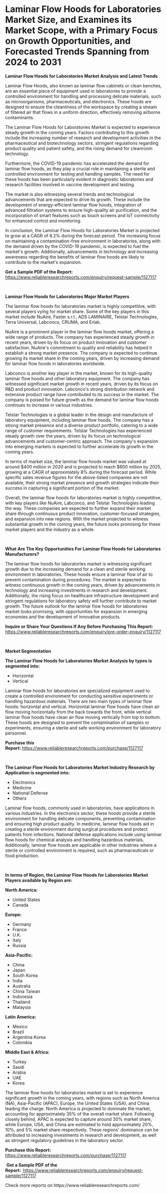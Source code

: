 <p><h1>Laminar Flow Hoods for Laboratories Market Size, and Examines its Market Scope, with a Primary Focus on Growth Opportunities, and Forecasted Trends Spanning from 2024 to 2031</h1></p><p><strong>Laminar Flow Hoods for Laboratories Market Analysis and Latest Trends</strong></p>
<p><p>Laminar Flow Hoods, also known as laminar flow cabinets or clean benches, are an essential piece of equipment used in laboratories to provide a controlled environment for handling and processing delicate materials, such as microorganisms, pharmaceuticals, and electronics. These hoods are designed to ensure the cleanliness of the workspace by creating a stream of filtered air that flows in a uniform direction, effectively removing airborne contaminants.</p><p>The Laminar Flow Hoods for Laboratories Market is expected to experience steady growth in the coming years. Factors contributing to this growth include the increasing number of research and development activities in the pharmaceutical and biotechnology sectors, stringent regulations regarding product quality and patient safety, and the rising demand for cleanroom technology.</p><p>Furthermore, the COVID-19 pandemic has accelerated the demand for laminar flow hoods, as they play a crucial role in maintaining a sterile and controlled environment for testing and handling samples. The need for these hoods has been particularly evident in diagnostic laboratories and research facilities involved in vaccine development and testing.</p><p>The market is also witnessing several trends and technological advancements that are expected to drive its growth. These include the development of energy-efficient laminar flow hoods, integration of advanced filtration systems to ensure high-quality air purification, and the incorporation of smart features such as touch screens and IoT connectivity for enhanced control and monitoring.</p><p>In conclusion, the Laminar Flow Hoods for Laboratories Market is projected to grow at a CAGR of 8.2% during the forecast period. The increasing focus on maintaining a contamination-free environment in laboratories, along with the demand driven by the COVID-19 pandemic, is expected to fuel the market's growth. Additionally, advancements in technology and increasing awareness regarding the benefits of laminar flow hoods are likely to contribute to the market's expansion.</p></p>
<p><strong>Get a Sample PDF of the Report:&nbsp;</strong> <a href="https://www.reliableresearchreports.com/enquiry/request-sample/1127117">https://www.reliableresearchreports.com/enquiry/request-sample/1127117</a></p>
<p>&nbsp;</p>
<p><strong>Laminar Flow Hoods for Laboratories Major Market Players</strong></p>
<p><p>The laminar flow hoods for laboratories market is highly competitive, with several players vying for market share. Some of the key players in this market include NuAire, Faster s.r.l., ADS LAMINAIRE, Telstar Technologies, Terra Universal, Labconco, CRUMA, and Erlab.</p><p>NuAire is a prominent player in the laminar flow hoods market, offering a wide range of products. The company has experienced steady growth in recent years, driven by its focus on product innovation and customer satisfaction. NuAire's commitment to quality and reliability has helped it establish a strong market presence. The company is expected to continue growing its market share in the coming years, driven by increasing demand for laminar flow hoods in laboratories worldwide.</p><p>Labconco is another key player in the market, known for its high-quality laminar flow hoods and other laboratory equipment. The company has witnessed significant market growth in recent years, driven by its focus on R&D and product innovation. Labconco's strong distribution network and extensive product range have contributed to its success in the market. The company is poised for future growth as the demand for laminar flow hoods continues to increase in various industries.</p><p>Telstar Technologies is a global leader in the design and manufacture of laboratory equipment, including laminar flow hoods. The company has a strong market presence and a diverse product portfolio, catering to a wide range of customer requirements. Telstar Technologies has experienced steady growth over the years, driven by its focus on technological advancements and customer-centric approach. The company's expansion into emerging markets is expected to further accelerate its growth in the coming years.</p><p>In terms of market size, the laminar flow hoods market was valued at around $400 million in 2020 and is projected to reach $600 million by 2025, growing at a CAGR of approximately 8% during the forecast period. While specific sales revenue figures for the above-listed companies are not available, their strong market presence and growth strategies indicate their success in capturing a significant portion of the market.</p><p>Overall, the laminar flow hoods for laboratories market is highly competitive, with key players like NuAire, Labconco, and Telstar Technologies leading the way. These companies are expected to further expand their market share through continuous product innovation, customer-focused strategies, and expansion into new regions. With the market projected to witness substantial growth in the coming years, the future looks promising for these market players and the industry as a whole.</p></p>
<p>&nbsp;</p>
<p><strong>What Are The Key Opportunities For Laminar Flow Hoods for Laboratories Manufacturers?</strong></p>
<p><p>The laminar flow hoods for laboratories market is witnessing significant growth due to the increasing demand for a clean and sterile working environment in laboratories. These hoods ensure a laminar flow of air to prevent contamination during procedures. The market is expected to witness continuous growth in the coming years, driven by advancements in technology and increasing investments in research and development. Additionally, the rising focus on healthcare infrastructure development and stringent regulations for laboratory safety will further contribute to market growth. The future outlook for the laminar flow hoods for laboratories market looks promising, with opportunities for expansion in emerging economies and the development of innovative products.</p></p>
<p><strong>Inquire or Share Your Questions If Any Before Purchasing This Report:</strong> <a href="https://www.reliableresearchreports.com/enquiry/pre-order-enquiry/1127117">https://www.reliableresearchreports.com/enquiry/pre-order-enquiry/1127117</a></p>
<p>&nbsp;</p>
<p><strong>Market Segmentation</strong></p>
<p><strong>The Laminar Flow Hoods for Laboratories Market Analysis by types is segmented into:</strong></p>
<p><ul><li>Horizontal</li><li>Vertical</li></ul></p>
<p><p>Laminar flow hoods for laboratories are specialized equipment used to create a controlled environment for conducting sensitive experiments or handling hazardous materials. There are two main types of laminar flow hoods: horizontal and vertical. Horizontal laminar flow hoods have clean air flow moving horizontally from the back towards the front, while vertical laminar flow hoods have clean air flow moving vertically from top to bottom. These hoods are designed to prevent the contamination of samples or experiments, ensuring a sterile and safe working environment for laboratory personnel.</p></p>
<p><strong>Purchase this Report:&nbsp;</strong><a href="https://www.reliableresearchreports.com/purchase/1127117">https://www.reliableresearchreports.com/purchase/1127117</a></p>
<p>&nbsp;</p>
<p><strong>The Laminar Flow Hoods for Laboratories Market Industry Research by Application is segmented into:</strong></p>
<p><ul><li>Electronics</li><li>Medicine</li><li>National Defense</li><li>Others</li></ul></p>
<p><p>Laminar flow hoods, commonly used in laboratories, have applications in various industries. In the electronics sector, these hoods provide a sterile environment for handling delicate components, preventing contamination and ensuring high product quality. In medicine, laminar flow hoods aid in creating a sterile environment during surgical procedures and protect patients from infections. National defense applications include using laminar flow hoods for chemical analysis and handling hazardous materials. Additionally, laminar flow hoods are applicable in other industries where a sterile or controlled environment is required, such as pharmaceuticals or food production.</p></p>
<p>&nbsp;</p>
<p><strong>In terms of Region, the Laminar Flow Hoods for Laboratories Market Players available by Region are:</strong></p>
<p>
    <p> <strong> North America: </strong>
        <ul>
            <li>United States</li>
            <li>Canada</li>
        </ul>
        </p> 
    <p> <strong> Europe: </strong>
        <ul>
            <li>Germany</li>
            <li>France</li>
            <li>U.K.</li>
            <li>Italy</li>
            <li>Russia</li>
        </ul>
        </p> 
    <p> <strong> Asia-Pacific: </strong>
        <ul>
            <li>China</li>
            <li>Japan</li>
            <li>South Korea</li>
            <li>India</li>
            <li>Australia</li>
            <li>China Taiwan</li>
            <li>Indonesia</li>
            <li>Thailand</li>
            <li>Malaysia</li>
        </ul>
        </p> 
    <p> <strong> Latin America: </strong>
        <ul>
            <li>Mexico</li>
            <li>Brazil</li>
            <li>Argentina Korea</li>
            <li>Colombia</li>
        </ul>
        </p> 
    <p> <strong> Middle East & Africa: </strong>
        <ul>
            <li>Turkey</li>
            <li>Saudi</li>
            <li>Arabia</li>
            <li>UAE</li>
            <li>Korea</li>
        </ul>
    </p>
    </p>
<p><p>The laminar flow hoods for laboratories market is set to experience significant growth in the coming years, with regions such as North America (NA), Asia-Pacific (APAC), Europe, the United States (USA), and China leading the charge. North America is projected to dominate the market, accounting for approximately 35% of the overall market share. Following closely behind, APAC is expected to capture around 30% market share, while Europe, USA, and China are estimated to hold approximately 20%, 10%, and 5% market share respectively. These regions' dominance can be attributed to increasing investments in research and development, as well as stringent regulatory guidelines in the laboratory sector.</p></p>
<p><strong>Purchase this Report: </strong><a href="https://www.reliableresearchreports.com/purchase/1127117">https://www.reliableresearchreports.com/purchase/1127117</a></p>
<p>&nbsp;<strong>Get a Sample PDF of the Report:&nbsp;&nbsp;</strong><a href="https://www.reliableresearchreports.com/enquiry/request-sample/1127117">https://www.reliableresearchreports.com/enquiry/request-sample/1127117</a></p>
<p><strong></strong></p>
<p>Check more reports on https://www.reliableresearchreports.com/</p>